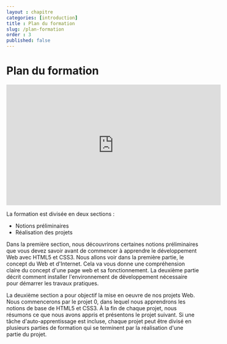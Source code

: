 ```yaml
---
layout : chapitre
categories: [introduction]
title : Plan du formation
slug: /plan-formation
order : 3
published: false
---
```


# Plan du formation

<div class="video-container">
<iframe width="560" height="315" src="https://www.youtube.com/embed/caUfPDt1F_A" title="YouTube video player" frameborder="0" allow="accelerometer; autoplay; clipboard-write; encrypted-media; gyroscope; picture-in-picture" allowfullscreen></iframe>
</div>


La formation est divisée en deux sections : 
- Notions préliminaires 
- Réalisation des projets

Dans la première section, nous découvrirons certaines notions préliminaires que vous devez savoir avant de commencer à apprendre le développement Web avec HTML5 et CSS3. Nous allons voir dans la première partie,  le concept du Web et d'Internet. Cela va vous donne une compréhension claire du concept d'une page web et sa fonctionnement. La deuxième partie décrit comment installer l'environnement de développement nécessaire pour démarrer les travaux pratiques.

La deuxième section a pour objectif la mise en oeuvre de nos projets Web. Nous commencerons par le projet 0, dans lequel nous apprendrons les notions de base de HTML5 et CSS3. À la fin de chaque projet, nous résumons ce que nous avons appris et présentons le projet suivant. Si une tâche d'auto-apprentissage est incluse, chaque projet peut être divisé en plusieurs parties de formation qui se terminent par la réalisation d'une partie du projet.

